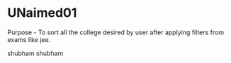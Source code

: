 # UNaimed01
Purpose - To sort all the college desired by user after applying filters from exams like jee.


shubham
shubham